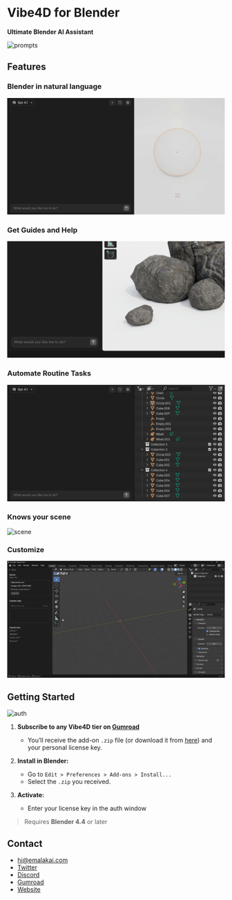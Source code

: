 # Vibe4D for Blender

**Ultimate Blender AI Assistant**

![prompts](docs/media/main.gif)

## Features

### Blender in natural language
![prompts](docs/media/1.gif)

### Get Guides and Help
![guide](docs/media/2.gif)

### Automate Routine Tasks
![automate](docs/media/3.gif)

### Knows your scene
![scene](docs/media/4.gif)

### Customize
![customize](docs/media/5.gif)



## Getting Started
![auth](docs/media/6.gif)

1. **Subscribe to any Vibe4D tier on [Gumroad](https://vibe4d.gumroad.com/l/blender)**
   * You’ll receive the add-on `.zip` file (or download it from [here](dist/vibe4d.zip)) and your personal license key.

2. **Install in Blender:**
   * Go to `Edit > Preferences > Add-ons > Install...`
   * Select the `.zip` you received.

3. **Activate:**
   * Enter your license key in the auth window

> Requires **Blender 4.4** or later


## Contact

* [hi@emalakai.com](mailto:hi@emalakai.com)
* [Twitter](https://x.com/thevibe4d)
* [Discord](https://discord.gg/dXAN23NwkM)
* [Gumroad](https://vibe4d.gumroad.com/l/blender)
* [Website](https://vibe4d.com)